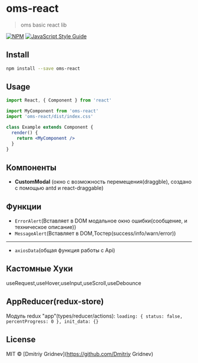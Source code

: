 # oms-react

> oms basic react lib

[![NPM](https://img.shields.io/npm/v/oms-react.svg)](https://www.npmjs.com/package/oms-react) [![JavaScript Style Guide](https://img.shields.io/badge/code_style-standard-brightgreen.svg)](https://standardjs.com)

## Install

```bash
npm install --save oms-react
```

## Usage

```jsx
import React, { Component } from 'react'

import MyComponent from 'oms-react'
import 'oms-react/dist/index.css'

class Example extends Component {
  render() {
    return <MyComponent />
  }
}
```
## Компоненты

* **CustomModal** (окно с возможность перемещения(draggble), создано с помощью antd и react-draggable)

## Функции

* `ErrorAlert`(Вставляет в DOM модальное окно ошибки(сообщение, и техническое описание))
* `MessageAlert`(Вставляет в DOM,Тостер(success/info/warn/error))

----------------------

* `axiosData`(общая функция работы с Api)

## Кастомные Хуки

useRequest,useHover,useInput,useScroll,useDebounce

## AppReducer(redux-store)

Модуль redux "app"(types/reducer/actions):
`loading: { status: false, percentProgress: 0 }, init_data: {}`

## License

MIT © [Dmitriy Gridnev](https://github.com/Dmitriy Gridnev)

